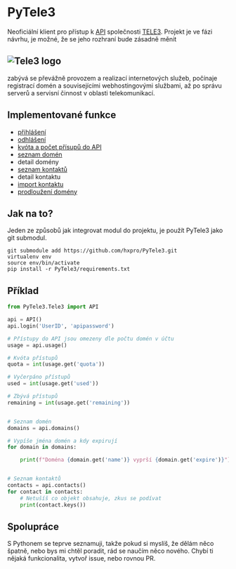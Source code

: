 # PyTele3
Neoficiální klient pro přístup k [API](https://www.tele3.cz/api.html)
společnosti [TELE3](https://www.tele3.cz).
Projekt je ve fázi návrhu, je možné,
že se jeho rozhraní bude zásadně měnit


## ![Tele3 logo](https://www.tele3.cz/img/logo.jpg)

zabývá se převážně provozem a realizací internetových služeb, počínaje registrací domén a souvisejícími webhostingovými službami, až po správu serverů a servisní činnost v oblasti telekomunikací.


## Implementované funkce

 - [přihlášení](https://www.tele3.cz/api-login.html)
 - [odhlášení](https://www.tele3.cz/api-logout.html)
 - [kvóta a počet přísupů do API](https://www.tele3.cz/api-get-usage.html)
 - [seznam domén](https://www.tele3.cz/api-list-domains.html)
 - detail domény
 - [seznam kontaktů](https://www.tele3.cz/api-list-contacts.html)
 - detail kontaktu
 - [import kontaktu](https://www.tele3.cz/api-import-contact.html)
 - [prodloužení domény](https://www.tele3.cz/api-renew-domain.html)


## Jak na to?
Jeden ze způsobů jak integrovat modul do projektu,
je použít PyTele3 jako git submodul.
```
git submodule add https://github.com/hxpro/PyTele3.git
virtualenv env
source env/bin/activate
pip install -r PyTele3/requirements.txt
```

## Příklad

```python
from PyTele3.Tele3 import API

api = API()
api.login('UserID', 'apipassword')

# Přístupy do API jsou omezeny dle počtu domén v účtu
usage = api.usage()

# Kvóta přístupů
quota = int(usage.get('quota'))

# Vyčerpáno přístupů
used = int(usage.get('used'))

# Zbývá přístupů
remaining = int(usage.get('remaining'))


# Seznam domén
domains = api.domains()

# Vypíše jména domén a kdy expirují
for domain in domains:

    print(f"Doména {domain.get('name')} vyprší {domain.get('expire')}")


# Seznam kontaktů
contacts = api.contacts()
for contact in contacts:
    # Netušíš co objekt obsahuje, zkus se podívat
    print(contact.keys())
```

## Spolupráce
S Pythonem se teprve seznamuji, takže pokud si myslíš,
že dělám něco špatně, nebo bys mi chtěl poradit,
rád se naučím něco nového. Chybí ti nějaká funkcionalita,
vytvoř issue, nebo rovnou PR.
